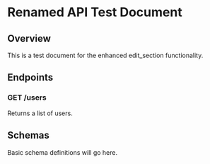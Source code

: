 # Renamed API Test Document

## Overview

This is a test document for the enhanced edit\_section functionality.

## Endpoints

### GET /users

Returns a list of users.

## Schemas

Basic schema definitions will go here.
